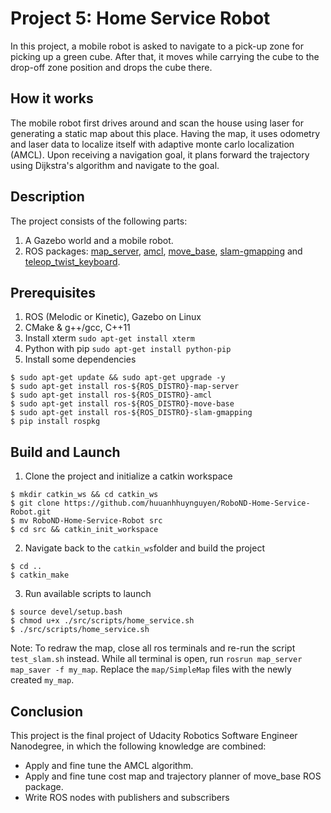 # Project 5: Home Service Robot

In this project, a mobile robot is asked to navigate to a pick-up zone for picking 
up a green cube. After that, it moves while carrying the cube to the drop-off
zone position and drops the cube there.

## How it works
The mobile robot first drives around and scan the house using laser for generating 
a static map about this place. Having the map, it uses odometry and laser data 
to localize itself with adaptive monte carlo localization (AMCL). Upon receiving 
a navigation goal, it plans forward the trajectory using Dijkstra's algorithm and 
navigate to the goal.

## Description
The project consists of the following parts:
1. A Gazebo world and a mobile robot.
2. ROS packages: [map_server](http://wiki.ros.org/map_server), 
[amcl](http://wiki.ros.org/amcl), [move_base](http://wiki.ros.org/move_base),
[slam-gmapping](http://wiki.ros.org/slam_gmapping) 
and [teleop_twist_keyboard](http://wiki.ros.org/teleop_twist_keyboard).

## Prerequisites
1. ROS (Melodic or Kinetic), Gazebo on Linux
2. CMake & g++/gcc, C++11
3. Install xterm `sudo apt-get install xterm`
4. Python with pip `sudo apt-get install python-pip`
5. Install some dependencies
```
$ sudo apt-get update && sudo apt-get upgrade -y
$ sudo apt-get install ros-${ROS_DISTRO}-map-server
$ sudo apt-get install ros-${ROS_DISTRO}-amcl
$ sudo apt-get install ros-${ROS_DISTRO}-move-base
$ sudo apt-get install ros-${ROS_DISTRO}-slam-gmapping
$ pip install rospkg
```

## Build and Launch

1. Clone the project and initialize a catkin workspace
```
$ mkdir catkin_ws && cd catkin_ws
$ git clone https://github.com/huuanhhuynguyen/RoboND-Home-Service-Robot.git
$ mv RoboND-Home-Service-Robot src
$ cd src && catkin_init_workspace
```

2. Navigate back to the `catkin_ws`folder and build the project
```
$ cd ..
$ catkin_make
```

3. Run available scripts to launch
```
$ source devel/setup.bash
$ chmod u+x ./src/scripts/home_service.sh
$ ./src/scripts/home_service.sh
```
Note: To redraw the map, close all ros terminals and re-run the script 
`test_slam.sh` instead. While all terminal is open, run 
`rosrun map_server map_saver -f my_map`. Replace the `map/SimpleMap` files with 
the newly created `my_map`.

## Conclusion

This project is the final project of Udacity Robotics Software Engineer Nanodegree,
in which the following knowledge are combined:
* Apply and fine tune the AMCL algorithm.
* Apply and fine tune cost map and trajectory planner of move_base ROS package.
* Write ROS nodes with publishers and subscribers

